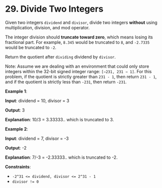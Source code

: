 
# 29. Divide Two Integers

Given two integers `dividend` and `divisor`, divide two integers **without** using multiplication, division, and mod operator.

The integer division should **truncate toward zero**, which means losing its fractional part. For example, `8.345` would be truncated to `8`, and `-2.7335` would be truncated to `-2`.

Return the quotient after `dividing` dividend by `divisor`.

Note: Assume we are dealing with an environment that could only store integers within the 32-bit signed integer range: `[−231, 231 − 1]`. For this problem, if the quotient is strictly greater than `231 - 1`, then return `231 - 1`, and if the quotient is strictly less than `-231`, then return `-231`.

**Example 1**:

**Input**: dividend = 10, divisor = 3

**Output**: 3

**Explanation**: 10/3 = 3.33333.. which is truncated to 3.

**Example 2**:

**Input**: dividend = 7, divisor = -3

**Output**: -2

**Explanation**: 7/-3 = -2.33333.. which is truncated to -2.

**Constraints**:

- `-2^31 <= dividend, divisor <= 2^31 - 1`
- `divisor != 0`
